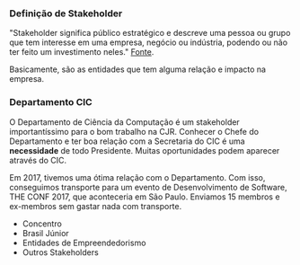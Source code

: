 ### Definição de Stakeholder
"Stakeholder significa público estratégico e descreve uma pessoa ou grupo que tem interesse em uma empresa, negócio ou indústria, podendo ou não ter feito um investimento neles." [Fonte](https://www.significados.com.br/stakeholder/). 

Basicamente, são as entidades que tem alguma relação e impacto na empresa.

### Departamento CIC
O Departamento de Ciência da Computação é um stakeholder importantíssimo para o bom trabalho na CJR. Conhecer o Chefe do Departamento e ter boa relação com a Secretaria do CIC é uma **necessidade** de todo Presidente. Muitas oportunidades podem aparecer através do CIC.

Em 2017, tivemos uma ótima relação com o Departamento. Com isso, conseguimos transporte para um evento de Desenvolvimento de Software, THE CONF 2017, que aconteceria em São Paulo. Enviamos 15 membros e ex-membros sem gastar nada com transporte.

+ Concentro
+ Brasil Júnior
+ Entidades de Empreendedorismo
+ Outros Stakeholders